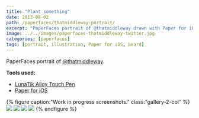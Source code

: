 ```yaml
---
title: "Plant something"
date: 2013-08-02
path: /paperfaces/thatmiddleway-portrait/
excerpt: "PaperFaces portrait of @thatmiddleway drawn with Paper for iOS on an iPad."
image: ../../images/paperfaces-thatmiddleway-twitter.jpg
categories: [paperfaces]
tags: [portrait, illustration, Paper for iOS, beard]
---
```


PaperFaces portrait of [@thatmiddleway](https://twitter.com/thatmiddleway).

**Tools used:**

- [LunaTik Alloy Touch Pen](https://www.amazon.com/gp/product/B00821TR7G/ref=as_li_ss_tl?ie=UTF8&tag=mademist-20&linkCode=as2&camp=1789&creative=390957&creativeASIN=B00821TR7G)
- [Paper for iOS](https://paper.bywetransfer.com/)

{% figure caption:"Work in progress screenshots." class:"gallery-2-col" %}
[![](../../images/paperfaces-thatmiddleway-process-1-600.jpg)](../../images/paperfaces-thatmiddleway-process-1-lg.jpg)
[![](../../images/paperfaces-thatmiddleway-process-2-600.jpg)](../../images/paperfaces-thatmiddleway-process-2-lg.jpg)
[![](../../images/paperfaces-thatmiddleway-process-3-600.jpg)](../../images/paperfaces-thatmiddleway-process-3-lg.jpg)
[![](../../images/paperfaces-thatmiddleway-process-4-600.jpg)](../../images/paperfaces-thatmiddleway-process-4-lg.jpg)
{% endfigure %}
